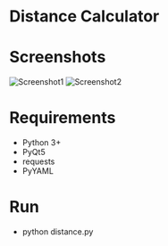 # Distance Calculator


# Screenshots
![Screenshot1](https://github.com/satujamsaja/pyqt5/blob/master/distance-calculator/screenshot1.jpg?raw=true)
![Screenshot2](https://github.com/satujamsaja/pyqt5/blob/master/distance-calculator/screenshot2.jpg?raw=true)

# Requirements
* Python 3+
* PyQt5
* requests
* PyYAML

# Run
* python distance.py


